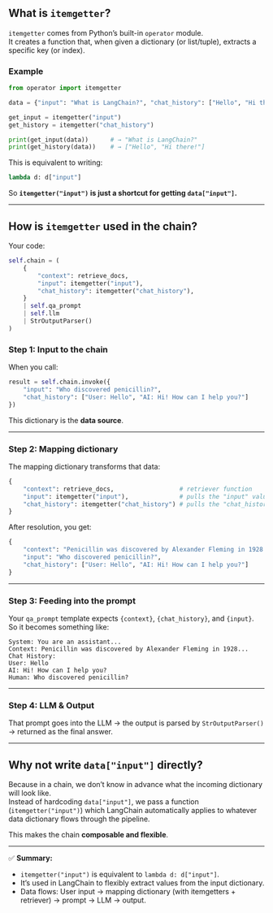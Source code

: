 
## What is `itemgetter`?

`itemgetter` comes from Python’s built-in `operator` module.  
It creates a function that, when given a dictionary (or list/tuple), extracts a specific key (or index).  

### Example

```python
from operator import itemgetter

data = {"input": "What is LangChain?", "chat_history": ["Hello", "Hi there!"]}

get_input = itemgetter("input")
get_history = itemgetter("chat_history")

print(get_input(data))      # → "What is LangChain?"
print(get_history(data))    # → ["Hello", "Hi there!"]
```

This is equivalent to writing:

```python
lambda d: d["input"]
```

So **`itemgetter("input")` is just a shortcut for getting `data["input"]`.**  

---

## How is `itemgetter` used in the chain?

Your code:

```python
self.chain = (
    {
        "context": retrieve_docs,
        "input": itemgetter("input"),
        "chat_history": itemgetter("chat_history"),
    }
    | self.qa_prompt
    | self.llm
    | StrOutputParser()
)
```

### Step 1: Input to the chain

When you call:

```python
result = self.chain.invoke({
    "input": "Who discovered penicillin?",
    "chat_history": ["User: Hello", "AI: Hi! How can I help you?"]
})
```

This dictionary is the **data source**.

---

### Step 2: Mapping dictionary

The mapping dictionary transforms that data:

```python
{
    "context": retrieve_docs,                  # retriever function
    "input": itemgetter("input"),              # pulls the "input" value
    "chat_history": itemgetter("chat_history") # pulls the "chat_history" value
}
```

After resolution, you get:

```python
{
    "context": "Penicillin was discovered by Alexander Fleming in 1928...",
    "input": "Who discovered penicillin?",
    "chat_history": ["User: Hello", "AI: Hi! How can I help you?"]
}
```

---

### Step 3: Feeding into the prompt

Your `qa_prompt` template expects `{context}`, `{chat_history}`, and `{input}`.  
So it becomes something like:

```
System: You are an assistant...
Context: Penicillin was discovered by Alexander Fleming in 1928...
Chat History:
User: Hello
AI: Hi! How can I help you?
Human: Who discovered penicillin?
```

---

### Step 4: LLM & Output

That prompt goes into the LLM → the output is parsed by `StrOutputParser()` → returned as the final answer.

---

## Why not write `data["input"]` directly?

Because in a chain, we don’t know in advance what the incoming dictionary will look like.  
Instead of hardcoding `data["input"]`, we pass a function (`itemgetter("input")`) which LangChain automatically applies to whatever data dictionary flows through the pipeline.

This makes the chain **composable and flexible**.

---

✅ **Summary:**  
- `itemgetter("input")` is equivalent to `lambda d: d["input"]`.  
- It’s used in LangChain to flexibly extract values from the input dictionary.  
- Data flows: User input → mapping dictionary (with itemgetters + retriever) → prompt → LLM → output.
